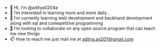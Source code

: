 - 👋 Hi, I’m @aditya0204a
- 👀 I’m interested in learning more and more daily .
- 🌱 I’m currently learning web development and backhand development along with sql and comepetitive programming 
- 💞️ I’m looking to collaborate on any open source program that can teach me new things
- 📫 How to reach me just mail me at aditya.as207@gmail.com

<!---
aditya0204a/aditya0204a is a ✨ special ✨ repository because its `README.md` (this file) appears on your GitHub profile.
You can click the Preview link to take a look at your changes.
--->
